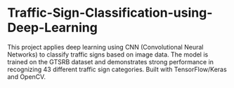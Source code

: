 # Traffic-Sign-Classification-using-Deep-Learning
This project applies deep learning using CNN (Convolutional Neural Networks) to classify traffic signs based on image data. The model is trained on the GTSRB dataset and demonstrates strong performance in recognizing 43 different traffic sign categories. Built with TensorFlow/Keras and OpenCV.
